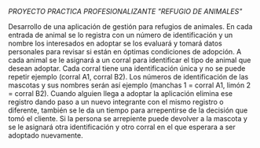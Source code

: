 *PROYECTO PRACTICA PROFESIONALIZANTE "REFUGIO DE ANIMALES"*

Desarrollo de una aplicación de gestión para refugios de animales.
En cada entrada de animal se lo registra con un número de identificación y un nombre los interesados en adoptar se los evaluará y tomará datos personales para revisar si están en óptimas condiciones de adopción. A cada animal se le asignará a un corral para identificar el tipo de animal que desean adoptar.
Cada corral tiene una identificación única y no se puede repetir ejemplo (corral A1, corral B2). Los números de identificación de las mascotas y sus nombres serán así ejemplo (manchas 1 = corral A1, limón 2 = corral B2).
Cuando alguien llega a adoptar la aplicación elimina ese registro dando paso a un nuevo integrante con el mismo registro o diferente, también se le da un tiempo para arrepentirse de la decisión que tomó el cliente. 
Si la persona se arrepiente puede devolver a la mascota y se le asignará otra identificación y otro corral en el que esperara a ser adoptado nuevamente.
